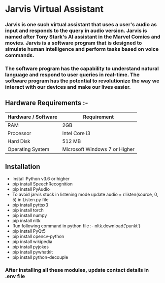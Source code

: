 # Jarvis Virtual Assistant

### Jarvis is one such virtual assistant that uses a user's audio as input and responds to the query in audio version. Jarvis is named after Tony Stark's AI assistant in the Marvel Comics and movies. Jarvis is a software program that is designed to simulate human intelligence and perform tasks based on voice commands.
### The software program has the capability to understand natural language and respond to user queries in real-time. The software program has the potential to revolutionize the way we interact with our devices and make our lives easier.



## Hardware Requirements :-

| Hardware / Software  | Requirement |
| ------------- | ------------- |
| RAM  | 2GB  |
| Processor  | Intel Core i3 |
| Hard Disk  | 512 MB |
| Operating System | Microsoft Windows 7 or Higher |


## Installation

- Install Python v3.6 or higher
- pip install SpeechRecognition
- pip install PyAudio
- To avoid jarvis stuck in listening mode update audio = r.listen(source, 0, 5) in Listen.py file
- pip install pyttsx3
- pip install torch
- pip install numpy
- pip install nltk
- Run following command in python file :- 
    nltk.download('punkt')
- pip install PyQt5
- pip install opencv-python
- pip install wikipedia
- pip install pyjokes
- pip install pywhatkit
- pip install python-decouple

### After installing all these modules, update contact details in .env file
